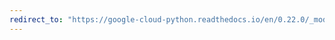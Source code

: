 ```yaml
---
redirect_to: "https://google-cloud-python.readthedocs.io/en/0.22.0/_modules/google/cloud/datastore/client.html"
---
```

